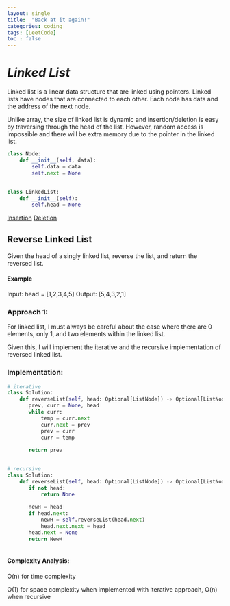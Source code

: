 ```yaml
---
layout: single
title:  "Back at it again!"
categories: coding
tags: [LeetCode]
toc : false
---
```


# *Linked List*

Linked list is a linear data structure that are linked using pointers.
Linked lists have nodes that are connected to each other. 
Each node has data and the address of the next node.


Unlike array, the size of linked list is dynamic and insertion/deletion is easy by traversing through the head of the list.
However, random access is impossible and there will be extra memory due to the pointer in the linked list.

```python
class Node:
    def __init__(self, data):
        self.data = data
        self.next = None
        
        
class LinkedList:
    def __init__(self):
        self.head = None
```

[Insertion](https://www.geeksforgeeks.org/linked-list-set-2-inserting-a-node/)
[Deletion](https://www.geeksforgeeks.org/linked-list-set-3-deleting-node/)

## Reverse Linked List

Given the head of a singly linked list, reverse the list, and return the reversed list.


#### Example

Input: head = [1,2,3,4,5]
Output: [5,4,3,2,1]


### Approach 1: 

For linked list, I must always be careful about the case where there are 0 elements, only 1, and two elements within the linked list.

Given this, I will implement the iterative and the recursive implementation of reversed linked list.


### Implementation:

```python
# iterative
class Solution:
    def reverseList(self, head: Optional[ListNode]) -> Optional[ListNode]:
       prev, curr = None, head
       while curr:
           temp = curr.next
           curr.next = prev
           prev = curr
           curr = temp
           
       return prev
        
```

```python
# recursive
class Solution:
    def reverseList(self, head: Optional[ListNode]) -> Optional[ListNode]:
       if not head:
           return None
       
       newH = head
       if head.next:
           newH = self.reverseList(head.next)
           head.next.next = head
       head.next = None
       return NewH
        
```

#### Complexity Analysis:

O(n) for time complexity

O(1) for space complexity when implemented with iterative approach, O(n) when recursive
